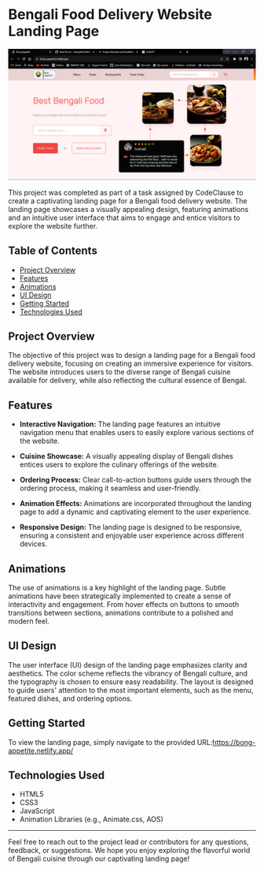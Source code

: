 # Bengali Food Delivery Website Landing Page

![Bengali Food Delivery](Assets/page-demo.png)

This project was completed as part of a task assigned by CodeClause to create a captivating landing page for a Bengali food delivery website. The landing page showcases a visually appealing design, featuring animations and an intuitive user interface that aims to engage and entice visitors to explore the website further.

## Table of Contents

- [Project Overview](#project-overview)
- [Features](#features)
- [Animations](#animations)
- [UI Design](#ui-design)
- [Getting Started](#getting-started)
- [Technologies Used](#technologies-used)

## Project Overview

The objective of this project was to design a landing page for a Bengali food delivery website, focusing on creating an immersive experience for visitors. The website introduces users to the diverse range of Bengali cuisine available for delivery, while also reflecting the cultural essence of Bengal.

## Features

- **Interactive Navigation:** The landing page features an intuitive navigation menu that enables users to easily explore various sections of the website.

- **Cuisine Showcase:** A visually appealing display of Bengali dishes entices users to explore the culinary offerings of the website.

- **Ordering Process:** Clear call-to-action buttons guide users through the ordering process, making it seamless and user-friendly.

- **Animation Effects:** Animations are incorporated throughout the landing page to add a dynamic and captivating element to the user experience.

- **Responsive Design:** The landing page is designed to be responsive, ensuring a consistent and enjoyable user experience across different devices.

## Animations

The use of animations is a key highlight of the landing page. Subtle animations have been strategically implemented to create a sense of interactivity and engagement. From hover effects on buttons to smooth transitions between sections, animations contribute to a polished and modern feel.

## UI Design

The user interface (UI) design of the landing page emphasizes clarity and aesthetics. The color scheme reflects the vibrancy of Bengali culture, and the typography is chosen to ensure easy readability. The layout is designed to guide users' attention to the most important elements, such as the menu, featured dishes, and ordering options.

## Getting Started

To view the landing page, simply navigate to the provided URL:https://bong-appetite.netlify.app/

## Technologies Used

- HTML5
- CSS3
- JavaScript
- Animation Libraries (e.g., Animate.css, AOS)

---

Feel free to reach out to the project lead or contributors for any questions, feedback, or suggestions. We hope you enjoy exploring the flavorful world of Bengali cuisine through our captivating landing page!
